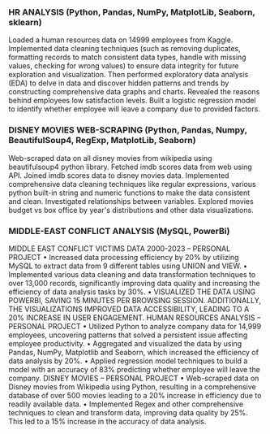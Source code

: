 ### HR ANALYSIS (Python, Pandas, NumPy, MatplotLib, Seaborn, sklearn)
Loaded a human resources data on 14999 employees from Kaggle. Implemented data cleaning techniques (such as removing duplicates, formatting records to match consistent data types, handle with missing values, checking for wrong values) to ensure data integrity for future exploration and visualization. Then performed exploratory data analysis (EDA) to delve in data and discover hidden patterns and trends by constructing comprehensive data graphs and charts. Revealed the reasons behind employees low satisfaction levels. Built a logistic regression model to identify whether employee will leave a company due to provided factors. <br>
### DISNEY MOVIES WEB-SCRAPING (Python, Pandas, Numpy, BeautifulSoup4, RegExp, MatplotLib, Seaborn) 
Web-scraped data on all disney movies from wikipedia using beautifulsoup4 python library. Fetched imdb scores data from web using API. Joined imdb scores data to disney movies data. Implemented comprehensive data cleaning techniques like regular expressions, various python built-in string and numeric functions to make the data consistent and clean.  Investigated relationships between variables. Explored movies budget vs box office by year's distributions and other data visualizations. <br>
### MIDDLE-EAST CONFLICT ANALYSIS (MySQL, PowerBi) 








MIDDLE EAST CONFLICT VICTIMS DATA 2000-2023 – PERSONAL PROJECT
•	Increased data processing efficiency by 20% by utilizing MySQL to extract data from 9 different tables using UNION and VIEW.
•	Implemented various data cleaning and data transformation techniques to over 13,000 records, significantly improving data quality and increasing the efficiency of data analysis tasks by 30%.
•	VISUALIZED THE DATA USING POWERBI, SAVING 15 MINUTES PER BROWSING SESSION. ADDITIONALLY, THE VISUALIZATIONS IMPROVED DATA ACCESSIBILITY, LEADING TO A 20% INCREASE IN USER ENGAGEMENT. 
HUMAN RESOURCES ANALYSIS – PERSONAL PROJECT 
•	Utilized Python to analyze company data for 14,999 employees, uncovering patterns that solved a persistent issue affecting employee productivity. 
•	Aggregated and visualized the data by using Pandas, NumPy, Matplotlib and Seaborn, which increased the efficiency of data analysis by 20%.
•	Applied regression model techniques to build a model with an accuracy of 83% predicting whether employee will leave the company.
DISNEY MOVIES – PERSONAL PROJECT
•	Web-scraped data on Disney movies from Wikipedia using Python, resulting in a comprehensive database of over 500 movies leading to a 20% increase in efficiency due to readily available data.
•	Implemented Regex and other comprehensive techniques to clean and transform data, improving data quality by 25%. This led to a 15% increase in the accuracy of data analysis.

